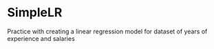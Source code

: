 # SimpleLR
 Practice with creating a linear regression model for dataset of years of experience and salaries
